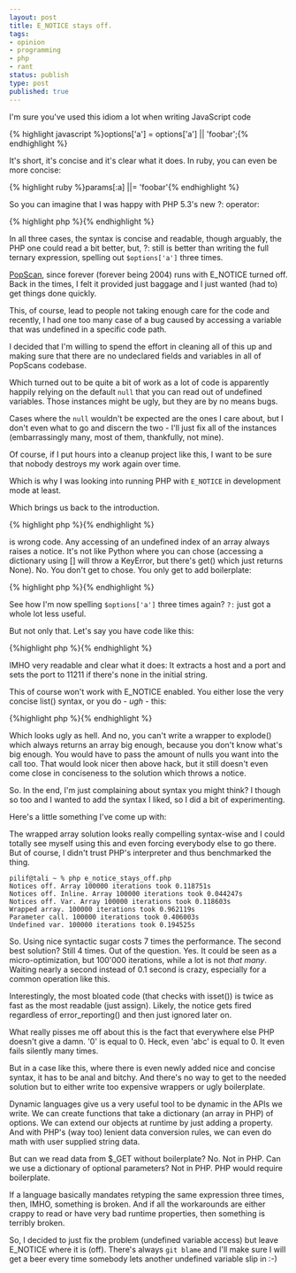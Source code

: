 ```yaml
---
layout: post
title: E_NOTICE stays off.
tags:
- opinion
- programming
- php
- rant
status: publish
type: post
published: true
---
```

I'm sure you've used this idiom a lot when writing JavaScript code

{% highlight javascript %}options['a'] = options['a'] || 'foobar';{% endhighlight %}

It's short, it's concise and it's clear what it does. In ruby, you can even be more concise:

{% highlight ruby %}params[:a] ||= 'foobar'{% endhighlight %}

So you can imagine that I was happy with PHP 5.3's new ?: operator:

{% highlight php %}<? $options['a'] = $options['a'] ?: 'foobar'; ?>{% endhighlight %}

In all three cases, the syntax is concise and readable, though arguably, the PHP one could read a bit better, but, ?: still is better than writing the full ternary expression, spelling out `$options['a']` three times.

[PopScan](http://www.popscan.com), since forever (forever being 2004) runs with E_NOTICE turned off. Back in the times, I felt it provided just baggage and I just wanted (had to) get things done quickly.

This, of course, lead to people not taking enough care for the code and
recently, I had one too many case of a bug caused by accessing a variable that
was undefined in a specific code path.

I decided that I'm willing to spend the effort in cleaning all of this up and
making sure that there are no undeclared fields and variables in all of
PopScans codebase.

Which turned out to be quite a bit of work as a lot of code is apparently
happily relying on the default `null` that you can read out of undefined
variables. Those instances might be ugly, but they are by no means bugs.

Cases where the `null` wouldn't be expected are the ones I care about, but I
don't even what to go and discern the two - I'll just fix all of the instances
(embarrassingly many, most of them, thankfully, not mine).

Of course, if I put hours into a cleanup project like this, I want to be sure
that nobody destroys my work again over time.

Which is why I was looking into running PHP with `E_NOTICE` in development
mode at least.

Which brings us back to the introduction.

{% highlight php %}<? $options['a'] = $options['a'] ?: 'foobar'; ?>{% endhighlight %}

is wrong code. Any accessing of an undefined index of an array always raises a
notice. It's not like Python where you can chose (accessing a dictionary using
[] will throw a KeyError, but there's get() which just returns None). No. You
don't get to chose. You only get to add boilerplate:

{% highlight php %}<? $options['a'] = isset($options['a']) ? $options['a'] : 'foobar'; ?>{% endhighlight %}

See how I'm now spelling `$options['a']` three times again? `?:` just got a
whole lot less useful.

But not only that. Let's say you have code like this:

{%highlight php %}<?
list($host, $port) = explode(':', trim($def))
$port = $port ?: 11211; ?>{% endhighlight %}

IMHO very readable and clear what it does: It extracts a host and a port and
sets the port to 11211 if there's none in the initial string.

This of course won't work with E_NOTICE enabled. You either lose the very
concise list() syntax, or you do - *ugh* - this:

{%highlight php %}<?
list($host, $port) = explode(':', trim($def)) + array(null, null);
$port = $port ?: 11211; ?>{% endhighlight %}

Which looks ugly as hell. And no, you can't write a wrapper to explode() which
always returns an array big enough, because you don't know what's big enough.
You would have to pass the amount of nulls you want into the call too. That
would look nicer then above hack, but it still doesn't even come close in
conciseness to the solution which throws a notice.

So. In the end, I'm just complaining about syntax you might think? I though so too and I wanted to add the syntax I liked, so I did a bit of experimenting.

Here's a little something I've come up with:

<script src="https://gist.github.com/1267568.js?file=e_notice_stays_off.php"></script>


The wrapped array solution looks really compelling syntax-wise and I could totally see myself using this and even forcing everybody else to go there. But of course, I didn't trust PHP's interpreter and thus benchmarked the thing.

    pilif@tali ~ % php e_notice_stays_off.php
    Notices off. Array 100000 iterations took 0.118751s
    Notices off. Inline. Array 100000 iterations took 0.044247s
    Notices off. Var. Array 100000 iterations took 0.118603s
    Wrapped array. 100000 iterations took 0.962119s
    Parameter call. 100000 iterations took 0.406003s
    Undefined var. 100000 iterations took 0.194525s

So. Using nice syntactic sugar costs 7 times the performance. The second best
solution? Still 4 times. Out of the question. Yes. It could be seen as a
micro-optimization, but 100'000 iterations, while a lot is not *that many*.
Waiting nearly a second instead of 0.1 second is crazy, especially for a
common operation like this.

Interestingly, the most bloated code (that checks with isset()) is twice as
fast as the most readable (just assign). Likely, the notice gets fired
regardless of error_reporting() and then just ignored later on.

What really pisses me off about this is the fact that everywhere else PHP
doesn't give a damn. '0' is equal to 0. Heck, even 'abc' is equal to 0. It
even fails silently many times.

But in a case like this, where there is even newly added nice and concise
syntax, it has to be anal and bitchy. And there's no way to get to the needed
solution but to either write too expensive wrappers or ugly boilerplate.

Dynamic languages give us a very useful tool to be dynamic in the APIs we
write. We can create functions that take a dictionary (an array in PHP) of
options. We can extend our objects at runtime by just adding a property. And
with PHP's (way too) lenient data conversion rules, we can even do math with
user supplied string data.

But can we read data from $_GET without boilerplate? No. Not in PHP. Can we
use a dictionary of optional parameters? Not in PHP. PHP would require
boilerplate.

If a language basically mandates retyping the same expression three times,
then, IMHO, something is broken. And if all the workarounds are either crappy
to read or have very bad runtime properties, then something is terribly
broken.

So, I decided to just fix the problem (undefined variable access) but leave
E_NOTICE where it is (off). There's always `git blame` and I'll make sure I
will get a beer every time somebody lets another undefined variable slip in
:-)